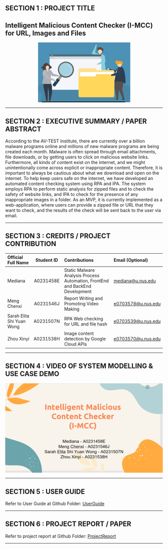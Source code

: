 ## SECTION 1 : PROJECT TITLE
## Intelligent Malicious Content Checker (I-MCC) for URL, Images and Files

<div align=center>
<img src="Miscellaneous/logo.png"
     style="" />
</div>


---
## SECTION 2 : EXECUTIVE SUMMARY / PAPER ABSTRACT

According to the AV-TEST Institute, there are currently over a billion malware programs online and millions of new malware programs are being created each month. Malware is often spread through email attachments, file downloads, or by getting users to click on malicious website links. Furthermore, all kinds of content exist on the internet, and we might unintentionally come across explicit or inappropriate content. Therefore, it is important to always be cautious about what we download and open on the internet. To help keep users safe on the internet, we have developed an automated content checking system using RPA and IPA. The system employs RPA to perform static analysis for zipped files and to check the safety of website links, and IPA to check for the presence of any inappropriate images in a folder. As an MVP, it is currently implemented as a web-application, where users can provide a zipped file or URL that they want to check, and the results of the check will be sent back to the user via email.

---
## SECTION 3 : CREDITS / PROJECT CONTRIBUTION

| Official Full Name  | Student ID   | Contributions | Email (Optional) |
| :------------ |:---------------:| :-----| :-----|
| Mediana | A0231458E | Static Malware Analysis Process Automation, FrontEnd and BackEnd Development | mediana@u.nus.edu |
| Meng Chenxi | A0231546J | Report Writing and Promoting Video Making | e0703578@u.nus.edu |
| Sarah Elita Shi Yuan Wong| A0231507N | RPA Web checking for URL and file hash | e0703539@u.nus.edu |
| Zhou Xinyi | A0231538H | Image content detection by Google Cloud APIs | e0703570@u.nus.edu |

---
## SECTION 4 : VIDEO OF SYSTEM MODELLING & USE CASE DEMO

[![BusinessVideoPresentation](https://github.com/mediana-medy/ISA-IPA-2021-11-17-IS03FT-GRP1-IntelligentMaliciousContentChecker_I-MCC/blob/master/Miscellaneous/videocover.PNG)](https://drive.google.com/file/d/1ZB3m_oCjkcFrY4dY9SkikEFGesAC6igD/view?usp=sharing)

---
## SECTION 5 : USER GUIDE


Refer to User Guide at Github Folder: [UserGuide](https://github.com/mediana-medy/ISA-IPA-2021-11-17-IS03FT-GRP1-IntelligentMaliciousContentChecker_I-MCC/tree/master/UserGuide)

---
## SECTION 6 : PROJECT REPORT / PAPER

Refer to project report at Github Folder: [ProjectReport](https://github.com/mediana-medy/ISA-IPA-2021-11-17-IS03FT-GRP1-IntelligentMaliciousContentChecker_I-MCC/tree/master/ProjectReport)

---
